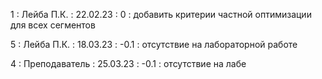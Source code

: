 1 : Лейба П.К. : 22.02.23 : 0 : добавить критерии частной оптимизации для всех сегментов

5 : Лейба П.К. : 18.03.23 : -0.1 : отсутствие на лабораторной работе

4 : Преподаватель : 25.03.23 : -0.1 : отсутствие на лабе
